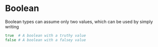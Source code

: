 # Boolean

Boolean types can assume only two values, which can be used by simply writing

``` CoffeeScript
true  # A boolean with a truthy value
false # A boolean with a falsey value
```
